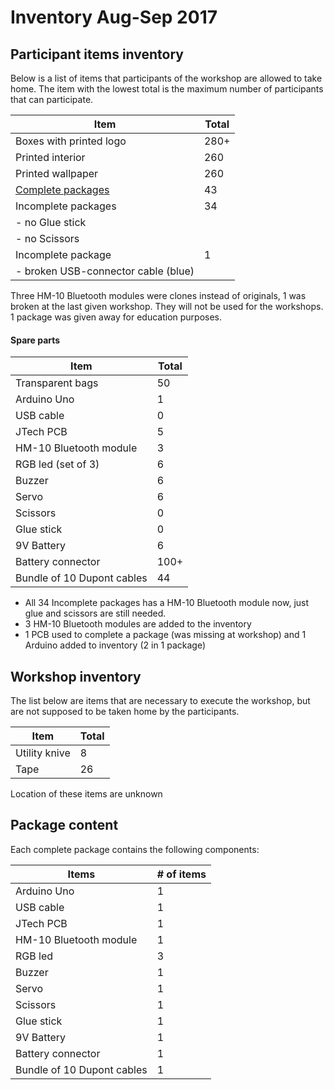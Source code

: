 # Inventory Aug-Sep 2017
## Participant items inventory
Below is a list of items that participants of the workshop are allowed to take home. The item with the lowest total is the maximum number of participants that can participate.

|Item                                   |Total|
|---------------------------------------|-----|
|Boxes with printed logo                |280+ |
|Printed interior                       |260  |
|Printed wallpaper                      |260  |
|[Complete packages](#package-content)  |43   |
|Incomplete packages                    |34   |
| - no Glue stick                       |     |
| - no Scissors                         |     |
|Incomplete package                     |1    |
| - broken USB-connector cable (blue)   |     |

Three HM-10 Bluetooth modules were clones instead of originals, 1 was broken at the last given workshop.
They will not be used for the workshops. 1 package was given away for education purposes.



#### Spare parts
|Item                       |Total|
|---------------------------|-----|
|Transparent bags           |50   |
|Arduino Uno                |1    |
|USB cable                  |0    |
|JTech PCB                  |5    |
|HM-10 Bluetooth module     |3    |
|RGB led (set of 3)         |6    |
|Buzzer                     |6    |
|Servo                      |6    |
|Scissors                   |0    |
|Glue stick                 |0    |
|9V Battery                 |6    |
|Battery connector          |100+ |
|Bundle of 10 Dupont cables |44   |

- All 34 Incomplete packages has a HM-10 Bluetooth module now, just glue and scissors are still needed.
- 3 HM-10 Bluetooth modules are added to the inventory
- 1 PCB used to complete a package (was missing at workshop) and 1 Arduino added to inventory (2 in 1 package)

## Workshop inventory
The list below are items that are necessary to execute the workshop, but are not supposed to be taken home by the participants.

|Item           |Total|
|---------------|-----|
|Utility knive  |8    | 
|Tape           |26   |

Location of these items are unknown

## Package content
Each complete package contains the following components:

|Items                      |# of items |
|---------------------------|-----------|
|Arduino Uno                |1          |
|USB cable                  |1          |
|JTech PCB                  |1          |
|HM-10 Bluetooth module     |1          |
|RGB led                    |3          |
|Buzzer                     |1          |
|Servo                      |1          |
|Scissors                   |1          |
|Glue stick                 |1          |
|9V Battery                 |1          |
|Battery connector          |1          |
|Bundle of 10 Dupont cables |1          |
